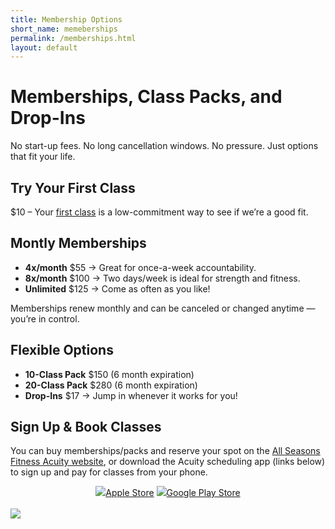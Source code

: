 ```yaml
---
title: Membership Options
short_name: memeberships
permalink: /memberships.html
layout: default
---
```


# Memberships, Class Packs, and Drop-Ins

No start-up fees. No long cancellation windows. No pressure. Just options that fit your life.

## Try Your First Class

$10 – Your [first class](/first-class.html) is a low-commitment way to see if we’re a good fit.

## Montly Memberships

- **4x/month** $55 → Great for once-a-week accountability.
- **8x/month** $100 → Two days/week is ideal for strength and fitness.
- **Unlimited** $125 → Come as often as you like!

Memberships renew monthly and can be canceled or changed anytime — you’re in control.

## Flexible Options

- **10-Class Pack** $150 (6 month expiration)
- **20-Class Pack** $280 (6 month expiration)
- **Drop-Ins** $17 → Jump in whenever it works for you!

## Sign Up & Book Classes

You can buy memberships/packs and reserve your spot on the  <a href="https://allseasonsfitness.as.me" target="_blank" rel="noopener noreferrer">All Seasons Fitness Acuity website</a>, or download the Acuity scheduling app (links below) to sign up and pay for classes from your phone.

<div style="text-align: center;">
    <a href="https://apps.apple.com/us/app/acuity-scheduling-client/id1509524919" class="btn section-btn" target="_blank" rel="noopener noreferrer"><img src="assets/images/app-store.png"/>Apple Store</a>
    <a href="https://play.google.com/store/apps/details?id=com.acuityscheduling.client.android&hl=en_US" class="btn section-btn" target="_blank" rel="noopener noreferrer"><img src="assets/images/playstore.png"/>Google Play Store</a>
</div>
<br>

<img class="img-responsive asf-img" src="assets/images/group7.png">